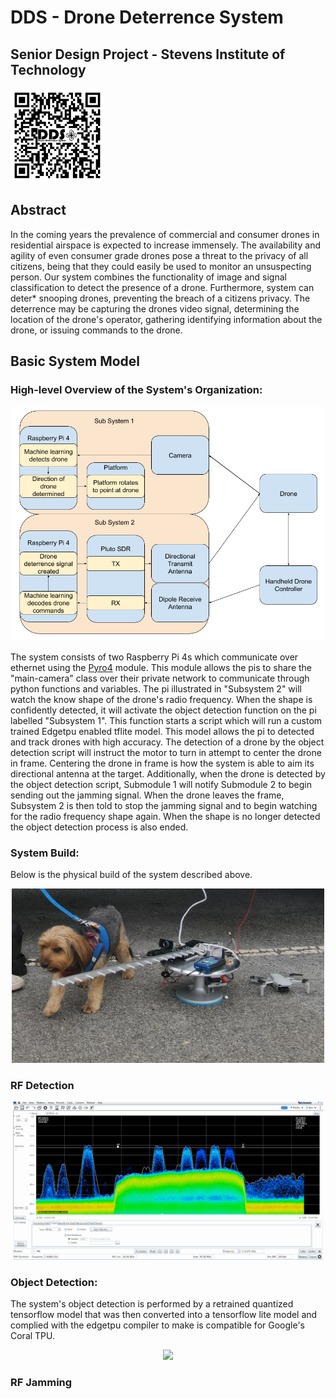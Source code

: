 # DDS - Drone Deterrence System
## Senior Design Project - Stevens Institute of Technology

<img src="https://github.com/TimDemetriades/DDS/blob/dev/resources/qr-code.png?raw=true" width="150">

## Abstract
In the coming years the prevalence of commercial and consumer drones in residential airspace is expected to increase immensely. The availability and agility of even consumer grade drones pose a threat to the privacy of all citizens, being that they could easily be used to monitor an unsuspecting person. Our system combines the functionality of image and signal classification to detect the presence of a drone. Furthermore, system can deter* snooping drones, preventing the breach of a citizens privacy. The deterrence may be capturing the drones video signal, determining the location of the drone's operator, gathering identifying information about the drone, or issuing commands to the drone.

## Basic System Model
### High-level Overview of the System's Organization:

<p align="center">
  <img src="https://github.com/TimDemetriades/DDS/blob/dev/resources/old-system-diagram.png?raw=true" width="500">
</p>

The system consists of two Raspberry Pi 4s which communicate over ethernet using the [Pyro4](https://pyro4.readthedocs.io/en/stable/) module. This module allows the pis to share the "main-camera" class over their private network to communicate through python functions and variables. The pi illustrated in "Subsystem 2" will watch the know shape of the drone's radio frequency. When the shape is confidently detected, it will activate the object detection function on the pi labelled "Subsystem 1". This function starts a script which will run a custom trained Edgetpu enabled tflite model. This model allows the pi to detected and track drones with high accuracy. The detection of a drone by the object detection script will instruct the motor to turn in attempt to center the drone in frame. Centering the drone in frame is how the system is able to aim its directional antenna at the target. Additionally, when the drone is detected by the object detection script, Submodule 1 will notify Submodule 2 to begin sending out the jamming signal. When the drone leaves the frame, Subsystem 2 is then told to stop the jamming signal and to begin watching for the radio frequency shape again. When the shape is no longer detected the object detection process is also ended.

### System Build:
Below is the physical build of the system described above.
<p align="center">
  <img src="https://github.com/TimDemetriades/DDS/blob/dev/resources/system-build-placeholder.JPG?raw=true" width="500">
</p>

### RF Detection
<p align="center">
  <img src="https://github.com/TimDemetriades/DDS/blob/dev/resources/rf-shape.PNG?raw=true" width="500">
</p>

### Object Detection:
The system's object detection is performed by a retrained quantized tensorflow model that was then converted into a tensorflow lite model and complied with the edgetpu compiler to make is compatible for Google's Coral TPU. 
<p align="center">
  <img src="https://github.com/TimDemetriades/DDS/blob/dev/resources/cam-pov.gif?raw=true">
</p>

### RF Jamming


